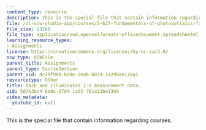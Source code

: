 ```yaml
---
content_type: resource
description: This is the special file that contain information regarding courses.
file: /ol-ocw-studio-app/courses/2-627-fundamentals-of-photovoltaics-fall-2013/507e3bc48edc57841a02761a136e13eb_MIT2_627F13_pset3_q1data.xlsx
file_size: 13268
file_type: application/vnd.openxmlformats-officedocument.spreadsheetml.sheet
learning_resource_types:
- Assignments
license: https://creativecommons.org/licenses/by-nc-sa/4.0/
ocw_type: OCWFile
parent_title: Assignments
parent_type: CourseSection
parent_uid: dc39f90b-bd8e-2eab-b87d-1a299ae17ea1
resourcetype: Other
title: Dark and illuminated I-V measurement data.
uid: 507e3bc4-8edc-5784-1a02-761a136e13eb
video_metadata:
  youtube_id: null
---
```

This is the special file that contain information regarding courses.